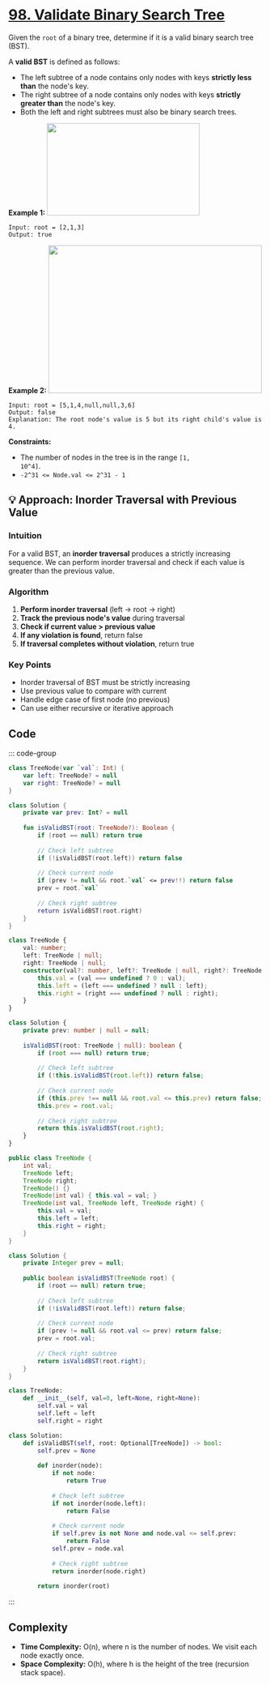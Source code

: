 # [98. Validate Binary Search Tree](https://leetcode.com/problems/validate-binary-search-tree/description/?envType=study-plan-v2&envId=top-interview-150)<Badge type="warning" text="Medium" />

Given the <code>root</code> of a binary tree, determine if it is a valid binary search tree (BST).

A **valid BST**  is defined as follows:

- The left subtree of a node contains only nodes with keys **strictly less than** the node's key.
- The right subtree of a node contains only nodes with keys **strictly greater than** the node's key.
- Both the left and right subtrees must also be binary search trees.

**Example 1:** 
<img alt="" src="https://assets.leetcode.com/uploads/2020/12/01/tree1.jpg" style="width: 302px; height: 182px;">

```
Input: root = [2,1,3]
Output: true
```

**Example 2:** 
<img alt="" src="https://assets.leetcode.com/uploads/2020/12/01/tree2.jpg" style="width: 422px; height: 292px;">

```
Input: root = [5,1,4,null,null,3,6]
Output: false
Explanation: The root node's value is 5 but its right child's value is 4.
```

**Constraints:** 

- The number of nodes in the tree is in the range <code>[1, 10^4]</code>.
- <code>-2^31 <= Node.val <= 2^31 - 1</code>

## 💡 Approach: Inorder Traversal with Previous Value

### Intuition

For a valid BST, an **inorder traversal** produces a strictly increasing sequence. We can perform inorder traversal and check if each value is greater than the previous value.

### Algorithm

1. **Perform inorder traversal** (left → root → right)
2. **Track the previous node's value** during traversal
3. **Check if current value > previous value**
4. **If any violation is found**, return false
5. **If traversal completes without violation**, return true

### Key Points

- Inorder traversal of BST must be strictly increasing
- Use previous value to compare with current
- Handle edge case of first node (no previous)
- Can use either recursive or iterative approach

## Code

::: code-group

```kotlin [Kotlin]
class TreeNode(var `val`: Int) {
    var left: TreeNode? = null
    var right: TreeNode? = null
}

class Solution {
    private var prev: Int? = null
    
    fun isValidBST(root: TreeNode?): Boolean {
        if (root == null) return true
        
        // Check left subtree
        if (!isValidBST(root.left)) return false
        
        // Check current node
        if (prev != null && root.`val` <= prev!!) return false
        prev = root.`val`
        
        // Check right subtree
        return isValidBST(root.right)
    }
}
```

```typescript [TypeScript]
class TreeNode {
    val: number;
    left: TreeNode | null;
    right: TreeNode | null;
    constructor(val?: number, left?: TreeNode | null, right?: TreeNode | null) {
        this.val = (val === undefined ? 0 : val);
        this.left = (left === undefined ? null : left);
        this.right = (right === undefined ? null : right);
    }
}

class Solution {
    private prev: number | null = null;
    
    isValidBST(root: TreeNode | null): boolean {
        if (root === null) return true;
        
        // Check left subtree
        if (!this.isValidBST(root.left)) return false;
        
        // Check current node
        if (this.prev !== null && root.val <= this.prev) return false;
        this.prev = root.val;
        
        // Check right subtree
        return this.isValidBST(root.right);
    }
}
```

```java [Java]
public class TreeNode {
    int val;
    TreeNode left;
    TreeNode right;
    TreeNode() {}
    TreeNode(int val) { this.val = val; }
    TreeNode(int val, TreeNode left, TreeNode right) {
        this.val = val;
        this.left = left;
        this.right = right;
    }
}

class Solution {
    private Integer prev = null;
    
    public boolean isValidBST(TreeNode root) {
        if (root == null) return true;
        
        // Check left subtree
        if (!isValidBST(root.left)) return false;
        
        // Check current node
        if (prev != null && root.val <= prev) return false;
        prev = root.val;
        
        // Check right subtree
        return isValidBST(root.right);
    }
}
```

```python [Python]
class TreeNode:
    def __init__(self, val=0, left=None, right=None):
        self.val = val
        self.left = left
        self.right = right

class Solution:
    def isValidBST(self, root: Optional[TreeNode]) -> bool:
        self.prev = None
        
        def inorder(node):
            if not node:
                return True
            
            # Check left subtree
            if not inorder(node.left):
                return False
            
            # Check current node
            if self.prev is not None and node.val <= self.prev:
                return False
            self.prev = node.val
            
            # Check right subtree
            return inorder(node.right)
        
        return inorder(root)
```

:::

## Complexity

- **Time Complexity:** O(n), where n is the number of nodes. We visit each node exactly once.
- **Space Complexity:** O(h), where h is the height of the tree (recursion stack space).